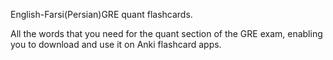 English-Farsi(Persian)GRE quant flashcards.

All the words that you need for the quant section of the GRE exam, enabling you to download and use it on Anki flashcard apps.

